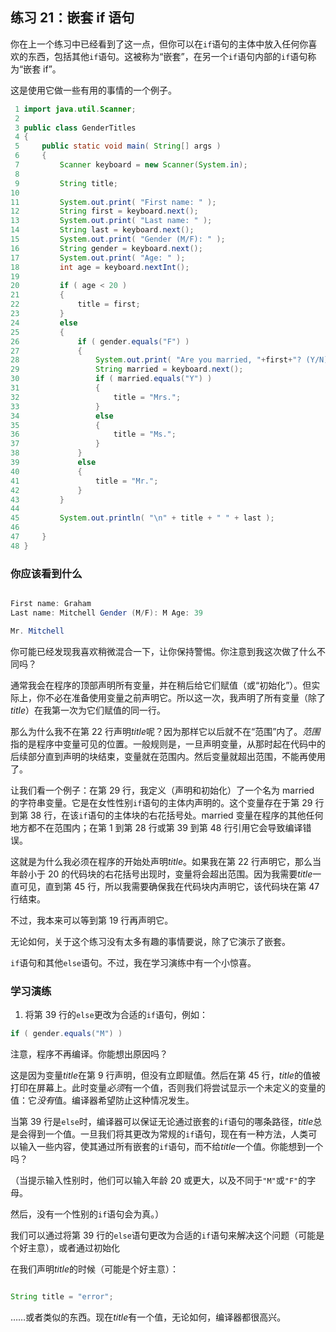 ## 练习 21：嵌套 if 语句

你在上一个练习中已经看到了这一点，但你可以在`if`语句的主体中放入任何你喜欢的东西，包括其他`if`语句。这被称为“嵌套”，在另一个`if`语句内部的`if`语句称为“嵌套 if”。

这是使用它做一些有用的事情的一个例子。

```java
 1 import java.util.Scanner;
 2 
 3 public class GenderTitles
 4 {
 5     public static void main( String[] args )
 6     {
 7         Scanner keyboard = new Scanner(System.in);
 8 
 9         String title;
10 
11         System.out.print( "First name: " );
12         String first = keyboard.next();
13         System.out.print( "Last name: " );
14         String last = keyboard.next();
15         System.out.print( "Gender (M/F): " );
16         String gender = keyboard.next();
17         System.out.print( "Age: " );
18         int age = keyboard.nextInt();
19 
20         if ( age < 20 )
21         {
22             title = first;
23         }
24         else
25         {
26             if ( gender.equals("F") )
27             {
28                 System.out.print( "Are you married, "+first+"? (Y/N): " );
29                 String married = keyboard.next();
30                 if ( married.equals("Y") )
31                 {
32                     title = "Mrs.";
33                 }
34                 else
35                 {
36                     title = "Ms.";
37                 }
38             }
39             else
40             {
41                 title = "Mr.";
42             }
43         }
44 
45         System.out.println( "\n" + title + " " + last );
46 
47     }
48 }
```

### 你应该看到什么

```java

First name: Graham
Last name: Mitchell Gender (M/F): M Age: 39

Mr. Mitchell
```

你可能已经发现我喜欢稍微混合一下，让你保持警惕。你注意到我这次做了什么不同吗？

通常我会在程序的顶部声明所有变量，并在稍后给它们赋值（或“初始化”）。但实际上，你不必在准备使用变量之前声明它。所以这一次，我声明了所有变量（除了*title*）在我第一次为它们赋值的同一行。

那么为什么我不在第 22 行声明*title*呢？因为那样它以后就不在“范围”内了。*范围*指的是程序中变量可见的位置。一般规则是，一旦声明变量，从那时起在代码中的后续部分直到声明的块结束，变量就在范围内。然后变量就超出范围，不能再使用了。

让我们看一个例子：在第 29 行，我定义（声明和初始化）了一个名为 married 的字符串变量。它是在女性性别`if`语句的主体内声明的。这个变量存在于第 29 行到第 38 行，在该`if`语句的主体块的右花括号处。married 变量在程序的其他任何地方都不在范围内；在第 1 到第 28 行或第 39 到第 48 行引用它会导致编译错误。

这就是为什么我必须在程序的开始处声明*title*。如果我在第 22 行声明它，那么当年龄小于 20 的代码块的右花括号出现时，变量将会超出范围。因为我需要*title*一直可见，直到第 45 行，所以我需要确保我在代码块内声明它，该代码块在第 47 行结束。

不过，我本来可以等到第 19 行再声明它。

无论如何，关于这个练习没有太多有趣的事情要说，除了它演示了嵌套。

`if`语句和其他`else`语句。不过，我在学习演练中有一个小惊喜。

### 学习演练

1. 将第 39 行的`else`更改为合适的`if`语句，例如：

```java
if ( gender.equals("M") )
```

注意，程序不再编译。你能想出原因吗？

这是因为变量*title*在第 9 行声明，但没有立即赋值。然后在第 45 行，*title*的值被打印在屏幕上。此时变量*必须*有一个值，否则我们将尝试显示一个未定义的变量的值：它*没有*值。编译器希望防止这种情况发生。

当第 39 行是`else`时，编译器可以保证无论通过嵌套的`if`语句的哪条路径，*title*总是会得到一个值。一旦我们将其更改为常规的`if`语句，现在有一种方法，人类可以输入一些内容，使其通过所有嵌套的`if`语句，而不给*title*一个值。你能想到一个吗？

（当提示输入性别时，他们可以输入年龄 20 或更大，以及不同于`"M"`或`"F"`的字母。

然后，没有一个性别的`if`语句会为真。）

我们可以通过将第 39 行的`else`语句更改为合适的`if`语句来解决这个问题（可能是个好主意），或者通过初始化

在我们声明*title*的时候（可能是个好主意）：

```java

String title = "error";
```

……或者类似的东西。现在*title*有一个值，无论如何，编译器都很高兴。

